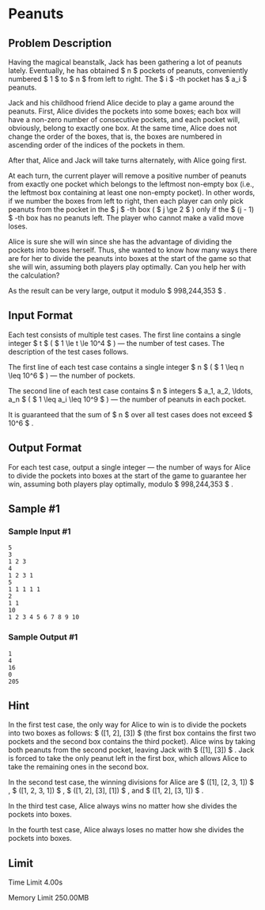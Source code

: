 # Peanuts

## Problem Description

Having the magical beanstalk, Jack has been gathering a lot of peanuts lately. Eventually, he has obtained $ n $ pockets of peanuts, conveniently numbered $ 1 $ to $ n $ from left to right. The $ i $ -th pocket has $ a_i $ peanuts.

Jack and his childhood friend Alice decide to play a game around the peanuts. First, Alice divides the pockets into some boxes; each box will have a non-zero number of consecutive pockets, and each pocket will, obviously, belong to exactly one box. At the same time, Alice does not change the order of the boxes, that is, the boxes are numbered in ascending order of the indices of the pockets in them.

After that, Alice and Jack will take turns alternately, with Alice going first.

At each turn, the current player will remove a positive number of peanuts from exactly one pocket which belongs to the leftmost non-empty box (i.e., the leftmost box containing at least one non-empty pocket). In other words, if we number the boxes from left to right, then each player can only pick peanuts from the pocket in the $ j $ -th box ( $ j \ge 2 $ ) only if the $ (j - 1) $ -th box has no peanuts left. The player who cannot make a valid move loses.

Alice is sure she will win since she has the advantage of dividing the pockets into boxes herself. Thus, she wanted to know how many ways there are for her to divide the peanuts into boxes at the start of the game so that she will win, assuming both players play optimally. Can you help her with the calculation?

As the result can be very large, output it modulo $ 998\,244\,353 $ .

## Input Format

Each test consists of multiple test cases. The first line contains a single integer $ t $ ( $ 1 \le t \le 10^4 $ ) — the number of test cases. The description of the test cases follows.

The first line of each test case contains a single integer $ n $ ( $ 1 \leq n \leq 10^6 $ ) — the number of pockets.

The second line of each test case contains $ n $ integers $ a_1, a_2, \ldots, a_n $ ( $ 1 \leq a_i \leq 10^9 $ ) — the number of peanuts in each pocket.

It is guaranteed that the sum of $ n $ over all test cases does not exceed $ 10^6 $ .

## Output Format

For each test case, output a single integer — the number of ways for Alice to divide the pockets into boxes at the start of the game to guarantee her win, assuming both players play optimally, modulo $ 998\,244\,353 $ .

## Sample #1

### Sample Input #1

```
5
3
1 2 3
4
1 2 3 1
5
1 1 1 1 1
2
1 1
10
1 2 3 4 5 6 7 8 9 10
```

### Sample Output #1

```
1
4
16
0
205
```

## Hint

In the first test case, the only way for Alice to win is to divide the pockets into two boxes as follows: $ ([1, 2], [3]) $ (the first box contains the first two pockets and the second box contains the third pocket). Alice wins by taking both peanuts from the second pocket, leaving Jack with $ ([1], [3]) $ . Jack is forced to take the only peanut left in the first box, which allows Alice to take the remaining ones in the second box.

In the second test case, the winning divisions for Alice are $ ([1], [2, 3, 1]) $ , $ ([1, 2, 3, 1]) $ , $ ([1, 2], [3], [1]) $ , and $ ([1, 2], [3, 1]) $ .

In the third test case, Alice always wins no matter how she divides the pockets into boxes.

In the fourth test case, Alice always loses no matter how she divides the pockets into boxes.

## Limit



Time Limit
4.00s

Memory Limit
250.00MB